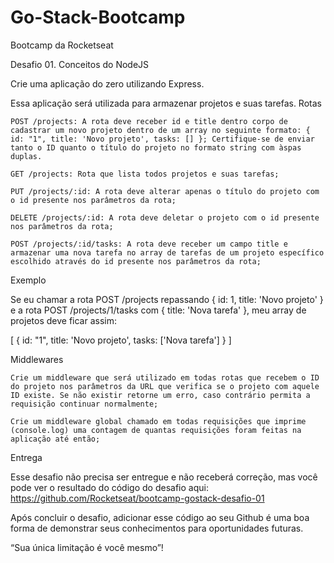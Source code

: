 # Go-Stack-Bootcamp
Bootcamp da Rocketseat

Desafio 01. Conceitos do NodeJS

Crie uma aplicação do zero utilizando Express.

Essa aplicação será utilizada para armazenar projetos e suas tarefas.
Rotas

    POST /projects: A rota deve receber id e title dentro corpo de cadastrar um novo projeto dentro de um array no seguinte formato: { id: "1", title: 'Novo projeto', tasks: [] }; Certifique-se de enviar tanto o ID quanto o título do projeto no formato string com àspas duplas.

    GET /projects: Rota que lista todos projetos e suas tarefas;

    PUT /projects/:id: A rota deve alterar apenas o título do projeto com o id presente nos parâmetros da rota;

    DELETE /projects/:id: A rota deve deletar o projeto com o id presente nos parâmetros da rota;

    POST /projects/:id/tasks: A rota deve receber um campo title e armazenar uma nova tarefa no array de tarefas de um projeto específico escolhido através do id presente nos parâmetros da rota;

Exemplo

Se eu chamar a rota POST /projects repassando { id: 1, title: 'Novo projeto' } e a rota POST /projects/1/tasks com { title: 'Nova tarefa' }, meu array de projetos deve ficar assim:

[
  {
    id: "1",
    title: 'Novo projeto',
    tasks: ['Nova tarefa']
  }
]

Middlewares

    Crie um middleware que será utilizado em todas rotas que recebem o ID do projeto nos parâmetros da URL que verifica se o projeto com aquele ID existe. Se não existir retorne um erro, caso contrário permita a requisição continuar normalmente;

    Crie um middleware global chamado em todas requisições que imprime (console.log) uma contagem de quantas requisições foram feitas na aplicação até então;

Entrega

Esse desafio não precisa ser entregue e não receberá correção, mas você pode ver o resultado do código do desafio aqui: https://github.com/Rocketseat/bootcamp-gostack-desafio-01

Após concluir o desafio, adicionar esse código ao seu Github é uma boa forma de demonstrar seus conhecimentos para oportunidades futuras.

“Sua única limitação é você mesmo”!
